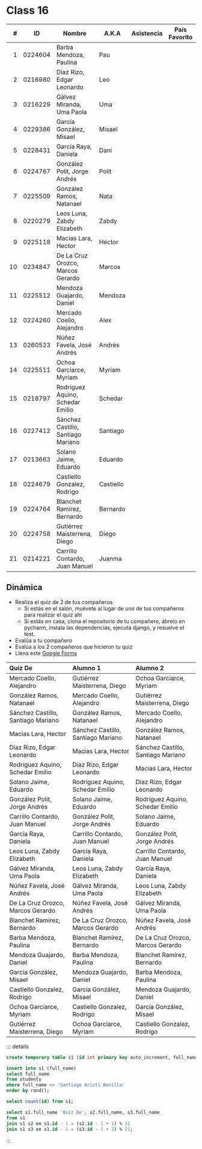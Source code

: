 Class 16
========

|  # | ID      | Nombre                             | A.K.A     | Asistencia | País Favorito |
|---:|---------|------------------------------------|-----------|------------|---------------|
|  1 | 0224604 | Barba Mendoza, Paulina             | Pau       |            |               |
|  2 | 0216980 | Díaz Rizo, Edgar Leonardo          | Leo       |            |               |
|  3 | 0216229 | Gálvez Miranda, Uma Paola          | Uma       |            |               |
|  4 | 0229386 | García González, Misael            | Misael    |            |               |
|  5 | 0228431 | García Raya, Daniela               | Dani      |            |               |
|  6 | 0224767 | González Polit, Jorge Andrés       | Polit     |            |               |
|  7 | 0225509 | González Ramos, Natanael           | Nata      |            |               |
|  8 | 0220279 | Leos Luna, Zabdy Elizabeth         | Zabdy     |            |               |
|  9 | 0225118 | Macias Lara, Hector                | Héctor    |            |               |
| 10 | 0234847 | De La Cruz Orozco, Marcos Gerardo  | Marcos    |            |               |
| 11 | 0225512 | Mendoza Guajardo, Daniel           | Mendoza   |            |               |
| 12 | 0224260 | Mercado Coello, Alejandro          | Alex      |            |               |
| 13 | 0260523 | Núñez Favela, José Andrés          | Andrés    |            |               |
| 14 | 0225511 | Ochoa Garciarce, Myriam            | Myriam    |            |               |
| 15 | 0218797 | Rodríguez Aquino, Schedar Emilio   | Schedar   |            |               |
| 16 | 0227412 | Sánchez Castillo, Santiago Mariano | Santiago  |            |               |
| 17 | 0213663 | Solano Jaime, Eduardo              | Eduardo   |            |               |
| 18 | 0224679 | Castiello Gonzalez, Rodrigo        | Castiello |            |               |
| 19 | 0224764 | Blanchet Ramírez, Bernardo         | Bernardo  |            |               |
| 20 | 0224758 | Gutiérrez Maisterrena, Diego       | Diego     |            |               |
| 21 | 0214221 | Carrillo Contardo, Juan Manuel     | Juanma    |            |               |

Dinámica
--------

- Realiza el quiz de 2 de tus compañeros
    - Si estás en el salón, muévete al lugar de uno de tus compañeros para realizar el quiz ahí
    - Si estás en casa, clona el repositorio de tu compañero, ábrelo en pycharm, instala las
      dependencias, ejecuta django, y resuelve el test.
- Evalúa a tu compañero
- Evalúa a los 2 compañeros que hicieron tu quiz
- Llena este [Google Forms](https://docs.google.com/forms/d/e/1FAIpQLSc2mkoaC55BOcTqDkM9ZZZSU-Bs0DjiClbWOE13Z1O6Cf50Hw/viewform?usp=sf_link)

| Quiz De                            | Alumno 1                           | Alumno 2                           |
|:-----------------------------------|:-----------------------------------|:-----------------------------------|
| Mercado Coello, Alejandro          | Gutiérrez Maisterrena, Diego       | Ochoa Garciarce, Myriam            |
| González Ramos, Natanael           | Mercado Coello, Alejandro          | Gutiérrez Maisterrena, Diego       |
| Sánchez Castillo, Santiago Mariano | González Ramos, Natanael           | Mercado Coello, Alejandro          |
| Macias Lara, Hector                | Sánchez Castillo, Santiago Mariano | González Ramos, Natanael           |
| Díaz Rizo, Edgar Leonardo          | Macias Lara, Hector                | Sánchez Castillo, Santiago Mariano |
| Rodríguez Aquino, Schedar Emilio   | Díaz Rizo, Edgar Leonardo          | Macias Lara, Hector                |
| Solano Jaime, Eduardo              | Rodríguez Aquino, Schedar Emilio   | Díaz Rizo, Edgar Leonardo          |
| González Polit, Jorge Andrés       | Solano Jaime, Eduardo              | Rodríguez Aquino, Schedar Emilio   |
| Carrillo Contardo, Juan Manuel     | González Polit, Jorge Andrés       | Solano Jaime, Eduardo              |
| García Raya, Daniela               | Carrillo Contardo, Juan Manuel     | González Polit, Jorge Andrés       |
| Leos Luna, Zabdy Elizabeth         | García Raya, Daniela               | Carrillo Contardo, Juan Manuel     |
| Gálvez Miranda, Uma Paola          | Leos Luna, Zabdy Elizabeth         | García Raya, Daniela               |
| Núñez Favela, José Andrés          | Gálvez Miranda, Uma Paola          | Leos Luna, Zabdy Elizabeth         |
| De La Cruz Orozco, Marcos Gerardo  | Núñez Favela, José Andrés          | Gálvez Miranda, Uma Paola          |
| Blanchet Ramírez, Bernardo         | De La Cruz Orozco, Marcos Gerardo  | Núñez Favela, José Andrés          |
| Barba Mendoza, Paulina             | Blanchet Ramírez, Bernardo         | De La Cruz Orozco, Marcos Gerardo  |
| Mendoza Guajardo, Daniel           | Barba Mendoza, Paulina             | Blanchet Ramírez, Bernardo         |
| García González, Misael            | Mendoza Guajardo, Daniel           | Barba Mendoza, Paulina             |
| Castiello Gonzalez, Rodrigo        | García González, Misael            | Mendoza Guajardo, Daniel           |
| Ochoa Garciarce, Myriam            | Castiello Gonzalez, Rodrigo        | García González, Misael            |
| Gutiérrez Maisterrena, Diego       | Ochoa Garciarce, Myriam            | Castiello Gonzalez, Rodrigo        |


::: details
```sql
create temporary table s1 (id int primary key auto_increment, full_name varchar(128));

insert into s1 (full_name)
select full_name
from students
where full_name <> 'Santiago Arizti Bonilla'
order by rand();

select count(id) from s1;

select s1.full_name 'Quiz De', s2.full_name, s3.full_name
from s1
join s1 s2 on s1.id - 1 = (s2.id - 1 + 1) % 21
join s1 s3 on s1.id - 1 = (s3.id - 1 + 2) % 21;
```
:::

